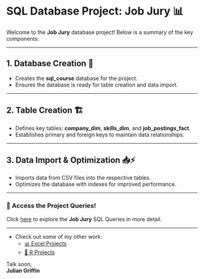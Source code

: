 # **SQL Database Project: Job Jury** 📊

Welcome to the **Job Jury** database project! Below is a summary of the key components:

---

## **1. Database Creation** 📂
- Creates the **sql_course** database for the project.
- Ensures the database is ready for table creation and data import.

---

## **2. Table Creation** 🏗️
- Defines key tables: **company_dim**, **skills_dim**, and **job_postings_fact**.
- Establishes primary and foreign keys to maintain data relationships.

---

## **3. Data Import & Optimization** 📥⚡
- Imports data from CSV files into the respective tables.
- Optimizes the database with indexes for improved performance.

---

### 📂 Access the Project Queries!

Click [here](./SQL_Queries) to explore the **Job Jury** SQL Queries in more detail.

---

- Check out some of my other work:  
  - [📊 Excel Projects](https://github.com/JulianGriffin11/Excel_Projects)  
  - [📘 R Projects](https://github.com/JulianGriffin11/R_Projects)

Talk soon,  
**Julian Griffin**
